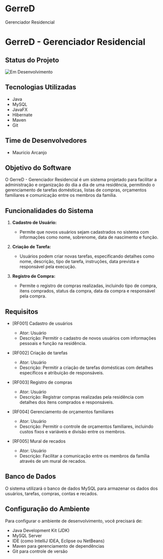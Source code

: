 # GerreD
Gerenciador Residencial

# GerreD - Gerenciador Residencial

## Status do Projeto
![Em Desenvolvimento](https://img.shields.io/badge/status-em%20desenvolvimento-yellow)

## Tecnologias Utilizadas
- Java
- MySQL
- JavaFX
- Hibernate
- Maven
- Git

## Time de Desenvolvedores
- Mauricio Arcanjo

## Objetivo do Software
O GerreD - Gerenciador Residencial é um sistema projetado para facilitar a administração e organização do dia a dia de uma residência, permitindo o gerenciamento de tarefas domésticas, listas de compras, orçamentos familiares e comunicação entre os membros da família.

## Funcionalidades do Sistema
1. **Cadastro de Usuário:**
   - Permite que novos usuários sejam cadastrados no sistema com informações como nome, sobrenome, data de nascimento e função.

2. **Criação de Tarefa:**
   - Usuários podem criar novas tarefas, especificando detalhes como nome, descrição, tipo de tarefa, instruções, data prevista e responsável pela execução.

3. **Registro de Compra:**
   - Permite o registro de compras realizadas, incluindo tipo de compra, itens comprados, status da compra, data da compra e responsável pela compra.

## Requisitos
- [RF001] Cadastro de usuários
  - Ator: Usuário
  - Descrição: Permitir o cadastro de novos usuários com informações pessoais e função na residência.
  
- [RF002] Criação de tarefas
  - Ator: Usuário
  - Descrição: Permitir a criação de tarefas domésticas com detalhes específicos e atribuição de responsáveis.

- [RF003] Registro de compras
  - Ator: Usuário
  - Descrição: Registrar compras realizadas pela residência com detalhes dos itens comprados e responsáveis.

- [RF004] Gerenciamento de orçamentos familiares
  - Ator: Usuário
  - Descrição: Permitir o controle de orçamentos familiares, incluindo custos fixos e variáveis e divisão entre os membros.

- [RF005] Mural de recados
  - Ator: Usuário
  - Descrição: Facilitar a comunicação entre os membros da família através de um mural de recados.

## Banco de Dados
O sistema utilizará o banco de dados MySQL para armazenar os dados dos usuários, tarefas, compras, contas e recados.

## Configuração do Ambiente
Para configurar o ambiente de desenvolvimento, você precisará de:
- Java Development Kit (JDK)
- MySQL Server
- IDE (como IntelliJ IDEA, Eclipse ou NetBeans)
- Maven para gerenciamento de dependências
- Git para controle de versão

